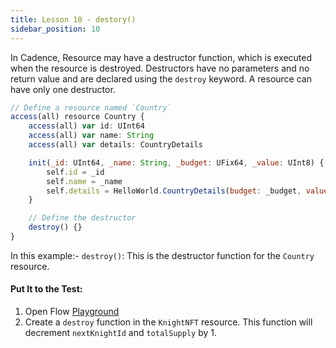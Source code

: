 ```yaml
---
title: Lesson 10 - destory()
sidebar_position: 10
---
```


In Cadence, Resource may have a destructor function, which is executed when the resource is destroyed. Destructors have no parameters and no return value and are declared using the `destroy` keyword. A resource can have only one destructor.

```jsx
// Define a resource named `Country`
access(all) resource Country {
    access(all) var id: UInt64
    access(all) var name: String
    access(all) var details: CountryDetails

    init(_id: UInt64, _name: String, _budget: UFix64, _value: UInt8) {
        self.id = _id
        self.name = _name
        self.details = HelloWorld.CountryDetails(budget: _budget, value: _value)
    }

    // Define the destructor
    destroy() {}
}
```

In this example:- `destroy()`: This is the destructor function for the `Country` resource.

#### **Put It to the Test:**

1. Open Flow [Playground](https://play.flow.com/)
2. Create a `destroy` function in the `KnightNFT` resource. This function will decrement `nextKnightId` and `totalSupply` by 1.
